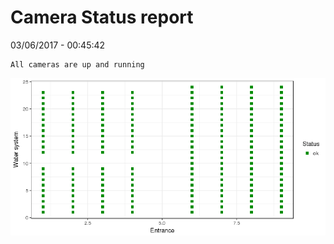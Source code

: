 Camera Status report
================
03/06/2017 - 00:45:42

    All cameras are up and running

![](camreport_files/figure-markdown_github/unnamed-chunk-2-1.png)
